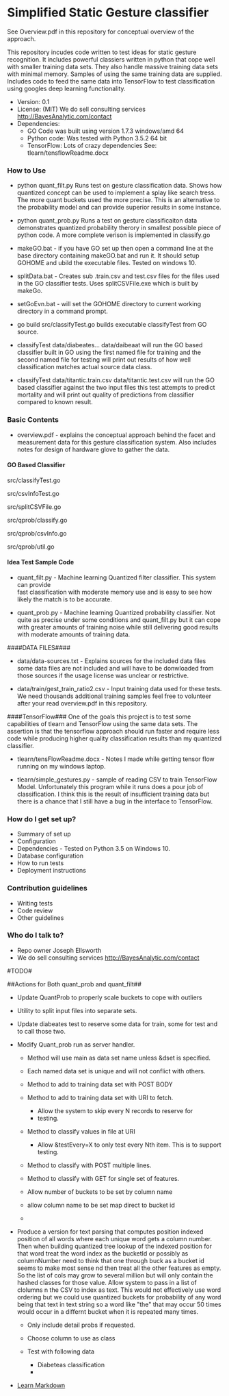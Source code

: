 # Simplified Static Gesture classifier  #

See Overview.pdf in this repository for conceptual overview of the approach.

This repository incudes code written to test ideas for static gesture recognition. It includes powerful classiers written in python that cope well with smaller training data sets.  They also handle massive training data sets with minimal memory.    Samples of using the same training data are supplied.  Includes code to feed the same data into TensorFlow to test classification using googles deep learning functionality.

* Version: 0.1
* License: (MIT) We do sell consulting services http://BayesAnalytic.com/contact
* Dependencies: 
  * GO Code was built using version 1.7.3 windows/amd 64
  * Python code: Was tested with Python 3.5.2 64 bit
  * TensorFlow: Lots of crazy dependencies See: tlearn/tensflowReadme.docx 

### How to Use ###
  * python quant_filt.py  Runs test on gesture classification data.
    Shows how quantized concept can be used to implement a
    splay like search tress.  The more quant buckets used 
    the more precise.  This is an alternative to the probability
    model and can provide superior results in some instance.
  
  * python quant_prob.py Runs a test on gesture classificaiton data
    demonstrates quantized probability therory in smallest possible 
    piece of python code.  A more complete verison is implemented 
    in classify.go 
    
  * makeGO.bat - if you have GO set up then open a command line at
    the base directory containing makeGO.bat and run it.   It should
    setup GOHOME and ubild the executable files. Tested on windows 10.
    
  * splitData.bat - Creates sub .train.csv and test.csv files for the files
    used in the GO classifier tests. Uses splitCSVFile.exe which is built
    by makeGo. 
    
  * setGoEvn.bat - will set the GOHOME directory to current working directory
    in a command prompt.
    
  * go build src/classifyTest.go 
    builds executable classifyTest from GO source. 
    
  * classifyTest data/diabeates...  data/daibeaat 
    will run the GO based classifier built in GO using
    the first named file for training and the second named
    file for testing will print out results of how well classification
    matches actual source data class.
    
  * classifyTest data/titantic.train.csv data/titantic.test.csv
    will run the GO based classifier against the two input files
    this test attempts to predict mortality and will print out
    quality of predictions from classifier compared to known
    result. 
    

### Basic Contents ###
* overview.pdf - explains the conceptual approach behind the facet and measurement data for this
  gesture classification system.  Also includes notes for design of hardware glove to gather the data.
 
#### GO Based Classifier ####
  src/classifyTest.go
  
  src/csvInfoTest.go
  
  src/splitCSVFile.go 
  
  src/qprob/classify.go
  
  src/qprob/csvInfo.go
  
  src/qprob/util.go
  
  
  
 
  
#### Idea Test Sample Code ####
* quant_filt.py  - Machine learning Quantized filter classifier.  This system can provide  
   fast classification with moderate memory use and is easy to see how likely the match is to
   be accurate.

* quant_prob.py - Machine learning Quantized probability classifier. Not quite as precise under
   some conditions and quant_filt.py but it can cope with greater amounts of training noise while
   still delivering good results with moderate amounts of training data.  
 

####DATA FILES####
 * data/data-sources.txt - Explains sources for the included data files
   some data files are not included and will have to be donwloaded from
   those sources if the usage license was unclear or restrictive.
   
 * data/train/gest_train_ratio2.csv - Input training data used for these tests.  We need thousands additional training samples feel free to volunteer after your read overview.pdf in this repository.


####TensorFlow###
 One of the goals this project is to test some
 capabilities of tlearn and TensorFlow using the 
 same data sets.   The assertion is that the 
 tensorflow approach should run faster and require
 less code while producing higher quality classification
 results than my quantized classifier. 
 
* tlearn/tensFlowReadme.docx - Notes I made while getting tensor flow running on my windows laptop.


* tlearn/simple_gestures.py - sample of reading CSV to  train TensorFlow Model.
   Unfortunately this program while it runs does a pour job of classification. I think
   this is the result of insufficient training data but there is a chance that I still have
   a bug in the interface to TensorFlow.




### How do I get set up? ###

* Summary of set up
* Configuration
* Dependencies - Tested on Python 3.5 on Windows 10.
* Database configuration
* How to run tests
* Deployment instructions

### Contribution guidelines ###

* Writing tests
* Code review
* Other guidelines

### Who do I talk to? ###

* Repo owner Joseph Ellsworth
* We do sell consulting services http://BayesAnalytic.com/contact


#TODO#

##Actions for Both quant_prob and quant_filt##
* Update QuantProb to properly scale buckets to cope with outliers
* Utility to split input files into separate sets.
* Update diabeates test to reserve some data for train, some for test
  and to call those two. 

  
  
* Modify Quant_prob run as server handler. 
  * Method will use main as data set name unless &dset is specified.
  * Each named data set is unique and will not conflict with others.
  * Method to add to training data set with POST BODY
  * Method to add to training data set with URI to fetch.
    * Allow the system to skip every N records to reserve for 
    * testing.
  * Method to classify values in file at URI 
    * Allow &testEvery=X to only test every Nth
      item.  This is to support testing.     
  * Method to classify with POST multiple lines.
  * Method to classify with GET for single set of features.
  * Allow number of buckets to be set by column name
  * allow column name to be set map direct to bucket id

  *    
* Produce a version for text parsing that computes position
    indexed position of all words where each unique word gets 
    a column number.   Then when building quantized tree 
    lookup of the indexed position for that word  treat the word 
    index as the bucketId or possibly as columnNumber need to think
    that one through buck as a bucket id seems to make most sense
    nd then 
    treat all the other features as empty. So the list of cols
    may grow to several million but will only contain the hashed
    classes for those value. Allow system to pass in a list
    of clolumns n the CSV to index as text.  This would not 
    effectively use word ordering but we could use quantized buckets
    for probability of any word being that text in text string so
    a word like "the" that may occur 50 times would occur in a differnt
    bucket when it is repeated many times. 
  * Only include detail probs if requested.
  * Choose column to use as class

  * Test with following data
     * Diabeteas classification
     * 
     

* [Learn Markdown](https://bitbucket.org/tutorials/markdowndemo)
